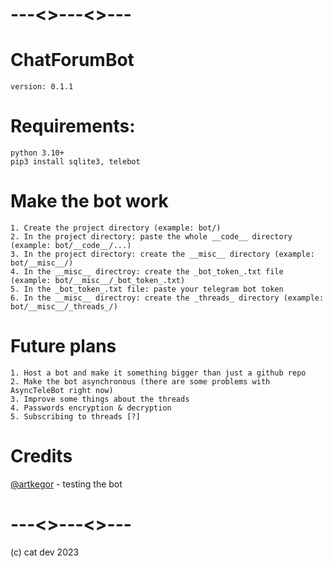 # ---<>---<>---
# ChatForumBot
```
version: 0.1.1
```
# Requirements:
```
python 3.10+
pip3 install sqlite3, telebot
```
# Make the bot work
```
1. Create the project directory (example: bot/)
2. In the project directory: paste the whole __code__ directory (example: bot/__code__/...)
3. In the project directory: create the __misc__ directory (example: bot/__misc__/)
4. In the __misc__ directroy: create the _bot_token_.txt file (example: bot/__misc__/_bot_token_.txt)
5. In the _bot_token_.txt file: paste your telegram bot token
6. In the __misc__ directroy: create the _threads_ directory (example: bot/__misc__/_threads_/)
```
# Future plans
```
1. Host a bot and make it something bigger than just a github repo
2. Make the bot asynchronous (there are some problems with AsyncTeleBot right now)
3. Improve some things about the threads
4. Passwords encryption & decryption
5. Subscribing to threads [?]
```
# Credits
[@artkegor](https://github.com/artkegor) - testing the bot
# ---<>---<>---
(c) cat dev 2023
